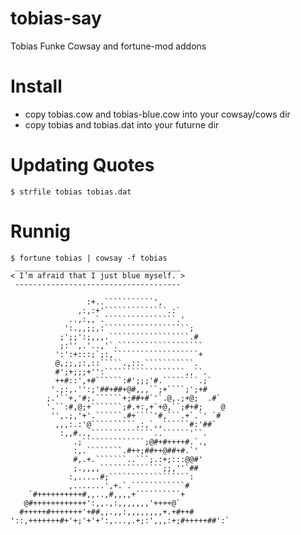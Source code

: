 tobias-say
==========

Tobias Funke Cowsay and fortune-mod addons

Install
=======
* copy tobias.cow and tobias-blue.cow into your cowsay/cows dir
* copy tobias and tobias.dat into your futurne dir

Updating Quotes
===============
    $ strfile tobias tobias.dat

Runnig
======
    $ fortune tobias | cowsay -f tobias
     _____________________________________ 
    < I’m afraid that I just blue myself. >
     ------------------------------------- 
    
                     :+..```````````',               
                   ,:,:+'``````````````.:`            
                 ..,:,,`.````````````````.'           
                ':.,,;;,:```````````````````;         
               ;';;':;,,,.``````````````````.#        
               ;:'',.'..,'`.```````````````````       
              ':':+:::;`;:,```````````````````+       
              @,;;,;:,::`````.,::.```````````.      
              #';+;;;+'':``````````````````,,``.      
              ++#::',+#``````:#';;;'#.````````.;`     
             '.;:,.'':;'##+##+@#,,,``;+````;';+#    
            ;.'``+,'#;.``````+;##+#`'`.@,.;+@;  .#` 
            '.``:#,@;+```````;#.+:,+`+@,``;#+#;    @  
             '',.;,'+'.``````.#+````'#,```.+`.`' `#   
              ,,,:.:'@``````````,:,`,,``````#:'##`    
               :,,#..,``````````````..``````'``.      
                  .;``````````````;@#+#++++#.`.,      
                  :,.````````.#++;##++@##+#.`'      
                  #,.+.```````..```;.:+;:::@@#'       
                  ;.,,,,``````````````;;,''`##        
                 :,.....#;``````````````````:         
                 ,.......',+.`.````````````#          
        `#++++++++++#,,..,#,,,,+``````````+           
       @#++++++++++++':,,.,:,,,,,,,'++++@`            
      #+++++#+++++++'+##,,.,,:,,,,,,,,+.+#++#         
    '::,+++++++#+'+;'+'+':,...,.+;:',,,:+;#+++++##':` 

